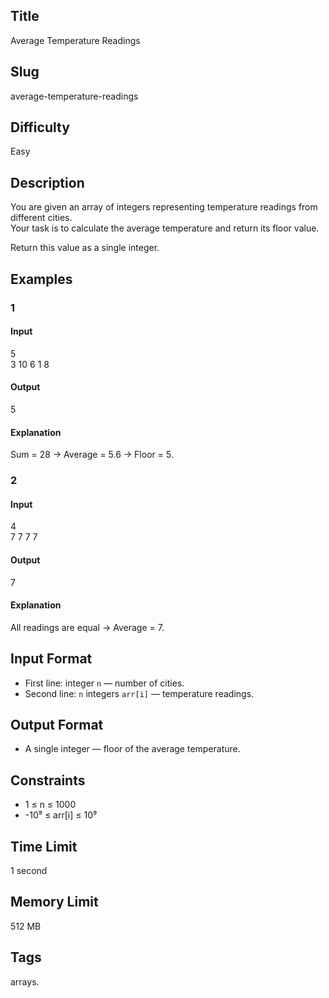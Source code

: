## Title

Average Temperature Readings

## Slug

average-temperature-readings

## Difficulty

Easy

## Description

You are given an array of integers representing temperature readings from different cities.  
Your task is to calculate the average temperature and return its floor value.

Return this value as a single integer.

## Examples

### 1

#### Input

5  
3 10 6 1 8

#### Output
5

#### Explanation

Sum = 28 → Average = 5.6 → Floor = 5.

### 2

#### Input

4  
7 7 7 7

#### Output
7

#### Explanation

All readings are equal → Average = 7.

## Input Format  

- First line: integer `n` — number of cities.  
- Second line: `n` integers `arr[i]` — temperature readings.  

## Output Format  

- A single integer — floor of the average temperature.  

## Constraints  

- 1 ≤ n ≤ 1000  
- -10⁹ ≤ arr[i] ≤ 10⁹  

## Time Limit

1 second

## Memory Limit

512 MB

## Tags

arrays.
